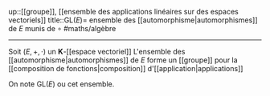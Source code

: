 up::[[groupe]], [[ensemble des applications linéaires sur des espaces vectoriels]]
title::$\mathrm{GL}(E) =$ ensemble des [[automorphisme|automorphismes]] de $E$ munis de $\circ$
#maths/algèbre

----
Soit $(E, +, \cdot)$ un $\mathbf{K}$-[[espace vectoriel]]
L'ensemble des [[automorphisme|automorphismes]] de $E$ forme un [[groupe]] pour la [[composition de fonctions|composition]] d'[[application|applications]]

On note $\text{GL}(E)$ ou cet ensemble.

